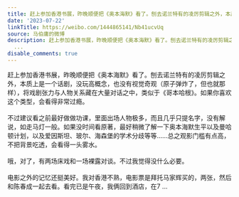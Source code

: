 ```yaml
---
title: 赶上参加香港书展，昨晚顺便把《奥本海默》看了。刨去诺兰特有的凌厉剪辑之外，本质上是一个话剧，没玩高概念，也没有视觉奇观（原子弹炸了，但也就那样），将戏...
date: '2023-07-22'
linkTitle: https://weibo.com/1444865141/Nb41ucvUq
source: 马伯庸的微博
description: 赶上参加香港书展，昨晚顺便把《奥本海默》看了。刨去诺兰特有的凌厉剪辑之外，本质上是一个话剧，没玩高概念，也没有视觉奇观（原子弹炸了，但也就那样），将戏剧张力与人物关系藏在大量对话之中，类似于《哥本哈根》。如果你喜欢这个类型，会看得非常过瘾。<br><br>不过建议看之前最好做做功课，里面出场人物极多，而且几乎只提名字，没有解说，如走马灯一般。如果没时间看原著，最好稍微了解一下奥本海默生平以及曼哈顿计划，以及爱因斯坦、玻尔、海森堡的学术分歧等等……总之观影门槛有点高，不把背景吃透，会看得一头雾水。<br><br>哦，对了，有两场床戏和一场裸露对谈。不过我觉得没什么必要。<br><br>电影之外的记忆还挺美好。我对香港不熟，电影票是拜托马家辉买的，两张，然后和陈春成一起去看。看完已是午夜，我俩回到酒店，在7
  ...
disable_comments: true
---
```

赶上参加香港书展，昨晚顺便把《奥本海默》看了。刨去诺兰特有的凌厉剪辑之外，本质上是一个话剧，没玩高概念，也没有视觉奇观（原子弹炸了，但也就那样），将戏剧张力与人物关系藏在大量对话之中，类似于《哥本哈根》。如果你喜欢这个类型，会看得非常过瘾。<br><br>不过建议看之前最好做做功课，里面出场人物极多，而且几乎只提名字，没有解说，如走马灯一般。如果没时间看原著，最好稍微了解一下奥本海默生平以及曼哈顿计划，以及爱因斯坦、玻尔、海森堡的学术分歧等等……总之观影门槛有点高，不把背景吃透，会看得一头雾水。<br><br>哦，对了，有两场床戏和一场裸露对谈。不过我觉得没什么必要。<br><br>电影之外的记忆还挺美好。我对香港不熟，电影票是拜托马家辉买的，两张，然后和陈春成一起去看。看完已是午夜，我俩回到酒店，在7 ...
